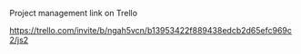 Project management link on Trello

https://trello.com/invite/b/ngah5vcn/b13953422f889438edcb2d65efc969c2/js2
